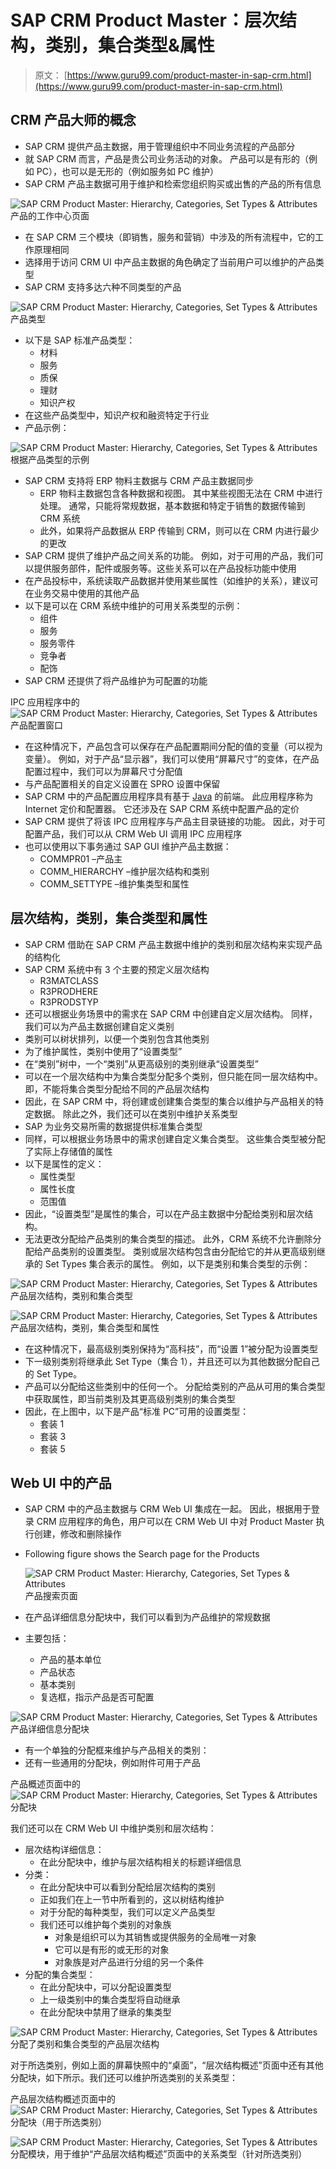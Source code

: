 # SAP CRM Product Master：层次结构，类别，集合类型&属性

> 原文： [https://www.guru99.com/product-master-in-sap-crm.html](https://www.guru99.com/product-master-in-sap-crm.html)

## CRM 产品大师的概念

*   SAP CRM 提供产品主数据，用于管理组织中不同业务流程的产品部分
*   就 SAP CRM 而言，产品是贵公司业务活动的对象。 产品可以是有形的（例如 PC），也可以是无形的（例如服务如 PC 维护）
*   SAP CRM 产品主数据可用于维护和检索您组织购买或出售的产品的所有信息

![SAP CRM Product Master: Hierarchy, Categories, Set Types & Attributes](img/07ac0facf0b860c9a56b657b5f9c21af.png "Product Master in SAP CRM") 
产品的工作中心页面

*   在 SAP CRM 三个模块（即销售，服务和营销）中涉及的所有流程中，它的工作原理相同
*   选择用于访问 CRM UI 中产品主数据的角色确定了当前用户可以维护的产品类型
*   SAP CRM 支持多达六种不同类型的产品

![SAP CRM Product Master: Hierarchy, Categories, Set Types & Attributes](img/17ed0caf5ef7123bfa079a024a27416b.png "Product Master in SAP CRM") 
产品类型

*   以下是 SAP 标准产品类型：
    *   材料
    *   服务
    *   质保
    *   理财
    *   知识产权
*   在这些产品类型中，知识产权和融资特定于行业
*   产品示例：

![SAP CRM Product Master: Hierarchy, Categories, Set Types & Attributes](img/88be42bb3a0be3f103ba496d1ed75876.png "Product Master in SAP CRM") 
根据产品类型的示例

*   SAP CRM 支持将 ERP 物料主数据与 CRM 产品主数据同步
    *   ERP 物料主数据包含各种数据和视图。 其中某些视图无法在 CRM 中进行处理。 通常，只能将常规数据，基本数据和特定于销售的数据传输到 CRM 系统
    *   此外，如果将产品数据从 ERP 传输到 CRM，则可以在 CRM 内进行最少的更改
*   SAP CRM 提供了维护产品之间关系的功能。 例如，对于可用的产品，我们可以提供服务部件，配件或服务等。这些关系可以在产品投标功能中使用
*   在产品投标中，系统读取产品数据并使用某些属性（如维护的关系），建议可在业务交易中使用的其他产品
*   以下是可以在 CRM 系统中维护的可用关系类型的示例：
    *   组件
    *   服务
    *   服务零件
    *   竞争者
    *   配饰
*   SAP CRM 还提供了将产品维护为可配置的功能

IPC 应用程序中的 ![SAP CRM Product Master: Hierarchy, Categories, Set Types & Attributes](img/2bc97b11dbb5150f040b13cea0dfc601.png "Product Master in SAP CRM") 
产品配置窗口

*   在这种情况下，产品包含可以保存在产品配置期间分配的值的变量（可以视为变量）。 例如，对于产品“显示器”，我们可以使用“屏幕尺寸”的变体，在产品配置过程中，我们可以为屏幕尺寸分配值
*   与产品配置相关的自定义设置在 SPRO 设置中保留
*   SAP CRM 中的产品配置应用程序具有基于 [Java](/java-tutorial.html) 的前端。 此应用程序称为 Internet 定价和配置器。 它还涉及在 SA​​P CRM 系统中配置产品的定价
*   SAP CRM 提供了将该 IPC 应用程序与产品主目录链接的功能。 因此，对于可配置产品，我们可以从 CRM Web UI 调用 IPC 应用程序
*   也可以使用以下事务通过 SAP GUI 维护产品主数据：
    *   COMMPR01 –产品主
    *   COMM_HIERARCHY –维护层次结构和类别
    *   COMM_SETTYPE –维护集类型和属性

## 层次结构，类别，集合类型和属性

*   SAP CRM 借助在 SAP CRM 产品主数据中维护的类别和层次结构来实现产品的结构化
*   SAP CRM 系统中有 3 个主要的预定义层次结构
    *   R3MATCLASS
    *   R3PRODHERE
    *   R3PRODSTYP
*   还可以根据业务场景中的需求在 SAP CRM 中创建自定义层次结构。 同样，我们可以为产品主数据创建自定义类别
*   类别可以树状排列，以便一个类别包含其他类别
*   为了维护属性，类别中使用了“设置类型”
*   在“类别”树中，一个“类别”从更高级别的类别继承“设置类型”
*   可以在一个层次结构中为集合类型分配多个类别，但只能在同一层次结构中。 即，不能将集合类型分配给不同的产品层次结构
*   因此，在 SAP CRM 中，将创建或创建集合类型的集合以维护与产品相关的特定数据。 除此之外，我们还可以在类别中维护关系类型
*   SAP 为业务交易所需的数据提供标准集合类型
*   同样，可以根据业务场景中的需求创建自定义集合类型。 这些集合类型被分配了实际上存储值的属性
*   以下是属性的定义：
    *   属性类型
    *   属性长度
    *   范围值
*   因此，“设置类型”是属性的集合，可以在产品主数据中分配给类别和层次结构。
*   无法更改分配给产品类别的集合类型的描述。 此外，CRM 系统不允许删除分配给产品类别的设置类型。 类别或层次结构包含由分配给它的并从更高级别继承的 Set Types 集合表示的属性。 例如，以下是类别和集合类型的示例：

![SAP CRM Product Master: Hierarchy, Categories, Set Types & Attributes](img/79f295495cdcd1c9312a9ad48d09148d.png "Product Master in SAP CRM") 
产品层次结构，类别和集合类型

![SAP CRM Product Master: Hierarchy, Categories, Set Types & Attributes](img/89819fcac018c06986f31c8d9b52b8b7.png "Product Master in SAP CRM") 
产品层次结构，类别，集合类型和属性

*   在这种情况下，最高级别类别保持为“高科技”，而“设置 1”被分配为设置类型
*   下一级别类别将继承此 Set Type（集合 1），并且还可以为其他数据分配自己的 Set Type。
*   产品可以分配给这些类别中的任何一个。 分配给类别的产品从可用的集合类型中获取属性，即当前类别及其更高级别类别的集合类型
*   因此，在上图中，以下是产品“标准 PC”可用的设置类型：
    *   套装 1
    *   套装 3
    *   套装 5

## Web UI 中的产品

*   SAP CRM 中的产品主数据与 CRM Web UI 集成在一起。 因此，根据用于登录 CRM 应用程序的角色，用户可以在 CRM Web UI 中对 Product Master 执行创建，修改和删除操作
*   Following figure shows the Search page for the Products

    ![SAP CRM Product Master: Hierarchy, Categories, Set Types & Attributes](img/94086f7e77f9c2e86c061b2e1a6700b8.png "Product Master in SAP CRM") 
    产品搜索页面

*   在产品详细信息分配块中，我们可以看到为产品维护的常规数据
*   主要包括：
    *   产品的基本单位
    *   产品状态
    *   基本类别
    *   复选框，指示产品是否可配置

![SAP CRM Product Master: Hierarchy, Categories, Set Types & Attributes](img/80ae2fb7606b22e00573f595844827f0.png "Product Master in SAP CRM") 
产品详细信息分配块

*   有一个单独的分配框来维护与产品相关的类别：
*   还有一些通用的分配块，例如附件可用于产品

产品概述页面中的 ![SAP CRM Product Master: Hierarchy, Categories, Set Types & Attributes](img/15f0d814389852f75689a85727786b02.png "Product Master in SAP CRM") 
分配块

我们还可以在 CRM Web UI 中维护类别和层次结构：

*   层次结构详细信息：
    *   在此分配块中，维护与层次结构相关的标题详细信息
*   分类：
    *   在此分配块中可以看到分配给层次结构的类别
    *   正如我们在上一节中所看到的，这以树结构维护
    *   对于分配的每种类型，我们可以定义产品类型
    *   我们还可以维护每个类别的对象族
        *   对象是组织可以为其销售或提供服务的全局唯一对象
        *   它可以是有形的或无形的对象
        *   对象族是对产品进行分组的另一个条件
*   分配的集合类型：
    *   在此分配块中，可以分配设置类型
    *   上一级类别中的集合类型将自动继承
    *   在此分配块中禁用了继承的集类型

![SAP CRM Product Master: Hierarchy, Categories, Set Types & Attributes](img/fe254bea9ed9058217fd27c862b6680b.png "Product Master in SAP CRM") 
分配了类别和集合类型的产品层次结构

对于所选类别，例如上面的屏幕快照中的“桌面”，“层次结构概述”页面中还有其他分配块，如下所示。我们还可以维护所选类别的关系类型：

产品层次结构概述页面中的 ![SAP CRM Product Master: Hierarchy, Categories, Set Types & Attributes](img/d02b703e05e816f5aee9bbf245cb8dd6.png "Product Master in SAP CRM") 
分配块（用于所选类别）

![SAP CRM Product Master: Hierarchy, Categories, Set Types & Attributes](img/78993276f157dde870585b458eb01077.png "Product Master in SAP CRM") 
分配模块，用于维护“产品层次结构概述”页面中的关系类型（针对所选类别）